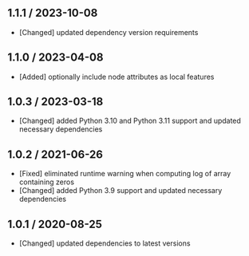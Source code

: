 ## 1.1.1 / 2023-10-08

* [Changed] updated dependency version requirements

## 1.1.0 / 2023-04-08

* [Added] optionally include node attributes as local features

## 1.0.3 / 2023-03-18

* [Changed] added Python 3.10 and Python 3.11 support and updated necessary dependencies

## 1.0.2 / 2021-06-26

* [Fixed] eliminated runtime warning when computing log of array containing zeros
* [Changed] added Python 3.9 support and updated necessary dependencies

## 1.0.1 / 2020-08-25

* [Changed] updated dependencies to latest versions

